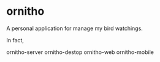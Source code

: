 # ornitho
A personal application for manage my bird watchings.

In fact, 

ornitho-server
ornitho-destop
ornitho-web
ornitho-mobile

